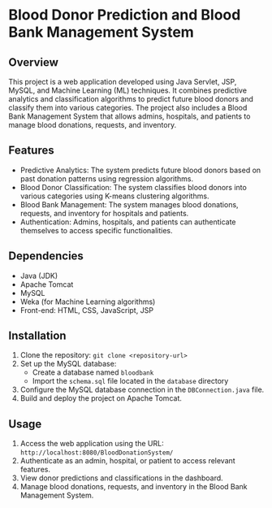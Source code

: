 # Blood Donor Prediction and Blood Bank Management System

## Overview
This project is a web application developed using Java Servlet, JSP, MySQL, and Machine Learning (ML) techniques. It combines predictive analytics and classification algorithms to predict future blood donors and classify them into various categories. The project also includes a Blood Bank Management System that allows admins, hospitals, and patients to manage blood donations, requests, and inventory.

## Features
- Predictive Analytics: The system predicts future blood donors based on past donation patterns using regression algorithms.
- Blood Donor Classification: The system classifies blood donors into various categories using K-means clustering algorithms.
- Blood Bank Management: The system manages blood donations, requests, and inventory for hospitals and patients.
- Authentication: Admins, hospitals, and patients can authenticate themselves to access specific functionalities.

## Dependencies
- Java (JDK)
- Apache Tomcat
- MySQL
- Weka (for Machine Learning algorithms)
- Front-end: HTML, CSS, JavaScript, JSP

## Installation
1. Clone the repository: `git clone <repository-url>`
2. Set up the MySQL database:
   - Create a database named `bloodbank`
   - Import the `schema.sql` file located in the `database` directory
3. Configure the MySQL database connection in the `DBConnection.java` file.
5. Build and deploy the project on Apache Tomcat.

## Usage
1. Access the web application using the URL: `http://localhost:8080/BloodDonationSystem/`
2. Authenticate as an admin, hospital, or patient to access relevant features.
3. View donor predictions and classifications in the dashboard.
4. Manage blood donations, requests, and inventory in the Blood Bank Management System.
